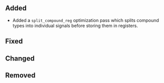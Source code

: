 <!--
 Thanks for the MR! Please add lines describing your changes in the appropriate section

 For example:

## Added
- Added some more fish
## Fixed
 a generic parameter
-->

## Added

- Added a `split_compound_reg` optimization pass which splits compound types into individual signals before storing them in registers.

## Fixed

## Changed

## Removed


